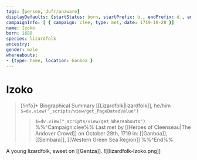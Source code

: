 ```yaml
---
tags: [person, dufr/unaware]
displayDefaults: {startStatus: born, startPrefix: b., endPrefix: d., endStatus: died}
campaignInfo: [ { campaign: clee, type: met, date: 1719-10-28 }]
name: Izoko
born: 1688
species: lizardfolk
ancestry:
gender: male
whereabouts:
- {type: home, location: Ganboa }
---
```

# Izoko
>[!info]+ Biographical Summary
>[[Lizardfolk|lizardfolk]], he/him
>`$=dv.view("_scripts/view/get_PageDatedValue")`
>> `$=dv.view("_scripts/view/get_Whereabouts")`
>>%%^Campaign:clee%% Last met by [[Heroes of Cleenseau|The Andover Crowd]] on October 28th, 1719 in: [[Ganboa]], [[Sembara]], [[Western Green Sea Region]] %%^End%%


A young lizardfolk, sweet on [[Gentza]].
![[lizardfolk-Izoko.png]]